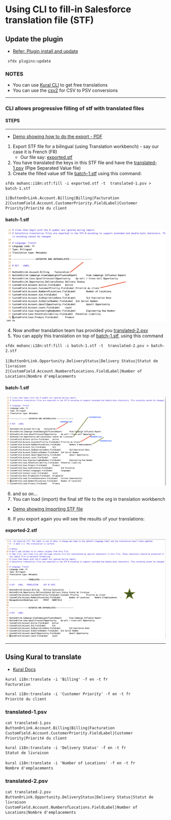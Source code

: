 # Using CLI to fill-in Salesforce translation file (STF)

## Update the plugin
- [Refer: Plugin install and update](https://mohan-chinnappan-n.github.io/dx/plugins.html#/1)
```
 sfdx plugins:update
```
### NOTES
- You can use [Kural CLI](https://github.com/mohan-chinnappan-n/kural-docs) to get free translations
- You can use the [csv2](csv2.md) for CSV to PSV conversions
-------

### CLI allows progressive filling of stf with translated files
#### STEPS
----


- [Demo showing how to do the export - PDF](img/exportSTF.pdf)

1. Export STF file for a bilingual (using Translation workbench) - say our case it is French (FR) 
    - Our file say: [exported.stf](img/exported.stf)
2. You have translated the keys in this STF file and have the [translated-1.psv](img/translated-1.psv) (Pipe Separated Value file)
3. Create the filled value stf file [batch-1.stf](img/batch-1.stf) using this command:
```
sfdx mohanc:i18n:stf:fill -i exported.stf -t  translated-1.psv > batch-1.stf
```
```
1|ButtonOrLink.Account.Billing|Billing|Facturation
2|CustomField.Account.CustomerPriority.FieldLabel|Customer Priority|Priorité du client
```
####  batch-1.stf 

![batch-1](img/batch-1.png)

4. Now another translation team has provided you [translated-2.psv](img/translated-2.psv)
5. You can apply this translation on top of  [batch-1.stf](img/batch-1.stf), using this command

```
sfdx mohanc:i18n:stf:fill -i batch-1.stf -t  translated-2.psv > batch-2.stf

1|ButtonOrLink.Opportunity.DeliveryStatus|Delivery Status|Statut de livraison
2|CustomField.Account.NumberofLocations.FieldLabel|Number of Locations|Nombre d'emplacements
```

####  batch-1.stf 

![batch-2](img/batch-2.png)

6. and so on...
7. You can load (import) the final stf file to the org in translation workbench
- [Demo showing Importing STF file](img/import-1.pdf)

8. If you export again you will see the results of your translations:


####  exported-2.stf 

![Checking Import](img/exported-2.png)

-----------

## Using Kural to translate
- [Kural Docs](https://github.com/mohan-chinnappan-n/kural-docs)

```
kural i18n:translate -i 'Billing' -f en -t fr
Facturation
```

```
kural i18n:translate -i 'Customer Priority' -f en -t fr
Priorité du client

```


### translated-1.psv 
```
cat translated-1.psv 
ButtonOrLink.Account.Billing|Billing|Facturation
CustomField.Account.CustomerPriority.FieldLabel|Customer Priority|Priorité du client
```


```
kural i18n:translate -i 'Delivery Status' -f en -t fr
Statut de livraison

kural i18n:translate -i 'Number of Locations' -f en -t fr
Nombre d'emplacements
```

### translated-2.psv 

```
cat translated-2.psv 
ButtonOrLink.Opportunity.DeliveryStatus|Delivery Status|Statut de livraison
CustomField.Account.NumberofLocations.FieldLabel|Number of Locations|Nombre d'emplacements

```
